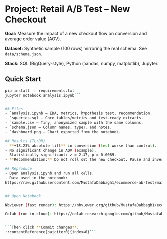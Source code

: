 # Project: Retail A/B Test – New Checkout

**Goal:** Measure the impact of a new checkout flow on conversion and average order value (AOV).

**Dataset:** Synthetic sample (100 rows) mirroring the real schema. See `data/schema.json`.

**Stack:** SQL (BigQuery-style), Python (pandas, numpy, matplotlib), Jupyter.

## Quick Start
```bash
pip install -r requirements.txt
jupyter notebook analysis.ipynb```


## Files
- `analysis.ipynb — EDA, metrics, hypothesis test, recommendation.
- `squeries.sql — Core tables/metrics and test-ready extracts.
- `sample.csv — Tiny, anonymized sample with the same columns.
- `schema.json — Column names, types, and notes.
- `dashboard.png — Chart exported from the notebook.

## Results (TL;DR)
- **+18.23% absolute lift** in conversion (test worse than control).
- No significant change in AOV (example).
- Statistically significant: z = 2.37, p = 0.0089.
- **Recommendation:** Do not roll out the new checkout. Pause and investigate drivers of the drop (traffic mix, implementation bugs, device/OS splits, and guardrails like bounce rate & page speed). Re-run with tighter instrumentation.

## Reproduce
- Open analysis.ipynb and run all cells.
- Data used in the notebook:
https://raw.githubusercontent.com/MustafaDabbagh1/ecommerce-ab-test/main/sample.csv


## Open Notebook

Nbviewer (fast render): https://nbviewer.org/github/MustafaDabbagh1/ecommerce-ab-test/blob/main/analysis.ipynb

Colab (run in cloud): https://colab.research.google.com/github/MustafaDabbagh1/ecommerce-ab-test/blob/main/analysis.ipynb


```Then click **Commit changes**.
::contentReference[oaicite:0]{index=0}```
